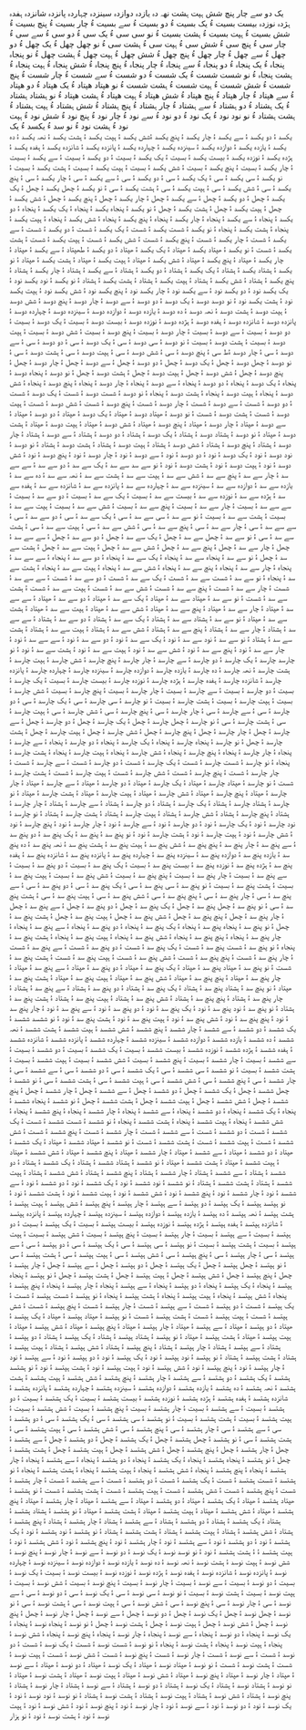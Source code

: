 یک 
دو
سے
چار
پنچ
شش
ہپت
ہشت
نھہ
دہ
یازدہ
دوازدہ
سینزدہ
چہاردہ
پانزدہ
شانزدہ
ہفدہ
ہژدہ
نوزدہ
بیست
بسیت ءُ یک
بسیت ءُ دو
بسیت ءُ سے
بسیت ءُ چار
بسیت ءُ پنچ
بسیت ءُ شش
بسیت ءُ ہپت
بسیت ءُ ہشت
بسیت ءُ نو
سی
سی ءُ یک
سی ءُ دو
سی ءُ سے
سی ءُ چار
سی ءُ پنچ
سی ءُ شش
سی ءُ ہپت
سی ءُ ہشت
سی ءُ نو
چھل
چھل ءُ یک
چھل ءُ دو
چھل ءُ سے
چھل ءُ چار
چھل ءُ پنچ
چھل ءُ شش
چھل ءُ ہپت
چھل ءُ ہشت
چھل ءُ نو
پنجاہ
پنجاہ ءُ یک
پنجاہ ءُ دو
پنجاہ ءُ سے
پنجاہ ءُ چار
پنجاہ ءُ پنچ
پنجاہ ءُ شش
پنجاہ ءُ ہپت
پنجاہ ءُ ہشت
پنجاہ ءُ نو
شست
شست ءُ یک 
شست ءُ دو
شست ءُ سے
شست ءُ چار
شست ءُ پنچ
شست ءُ شش
شست ءُ ہپت
شست ءُ ہشت
شست ءُ نو
ھپتاد
ھپتاد ءُ یک 
ھپتاد ءُ دو
ھپتاد ءُ سے
ھپتاد ءُ چار
ھپتاد ءُ پنچ
ھپتاد ءُ شش
ھپتاد ءُ ہپت
ھپتاد ءُ ہشت
ھپتاد ءُ نو 
ہشتاد 
ہشتاد ءُ یک 
ہشتاد ءُ دو
ہشتاد ءُ سے
ہشتاد ءُ چار
ہشتاد ءُ پنچ
ہشتاد ءُ شش
ہشتاد ءُ ہپت
ہشتاد ءُ ہشت
ہشتاد ءُ نو
نود 
نود ءُ یک 
نود ءُ دو
نود ءُ سے
نود ءُ چار
نود ءُ پنچ
نود ءُ شش
نود ءُ ہپت
نود ءُ ہشت
نود ءُ نو 
سد ءُ
یکسد ءُ یک  
یکسد ءُ دو
یکسد ءُ سے
یکسد ءُ چار
یکسد ءُ پنچ
یکسد ءُشش
یکسد ءُ ہپت
یکسد ءُ ہشت
یکسد ءُ نھہ
یکسد ءُ دہ
یکسد ءُ یازدہ
یکسد ءُ دوازدہ
یکسد ءُ سینزدہ
یکسد ءُ چہاردہ
یکسد ءُ پانزدہ
یکسد ءُ شانزدہ
یکسد ءُ ہفدہ
یکسد ءُ ہژدہ
یکسد ءُ نوزدہ
یکسد ءُ بیست
یکسد ءُ بسیت ءُ یک
یکسد ءُ بسیت ءُ دو
یکسد ءُ بسیت ءُ سے
یکسد ءُ بسیت ءُ چار
یکسد ءُ بسیت ءُ پنچ
یکسد ءُ بسیت ءُ شش
یکسد ءُ بسیت ءُ ہپت
یکسد ءُ بسیت ءُ ہشت
یکسد ءُ بسیت ءُ نو
یکسد ءُ سی
یکسد ءُ سی ءُ یک
یکسد ءُ سی ءُ دو
یکسد ءُ سی ءُ سے
یکسد ءُ سی ءُ چار
یکسد ءُ سی ءُ پنچ
یکسد ءُ سی ءُ شش
یکسد ءُ سی ءُ ہپت
یکسد ءُ سی ءُ ہشت
یکسد ءُ سی ءُ نو
یکسد ءُ چھل
یکسد ءُ چھل ءُ یک
یکسد ءُ چھل ءُ دو
یکسد ءُ چھل ءُ سے
یکسد ءُ چھل ءُ چار
یکسد ءُ چھل ءُ پنچ
یکسد ءُ چھل ءُ شش
یکسد ءُ چھل ءُ ہپت
یکسد ءُ چھل ءُ ہشت
یکسد ءُ چھل ءُ نو
یکسد ءُ پنجاہ
یکسد ءُ پنجاہ ءُ یک
یکسد ءُ پنجاہ ءُ دو
یکسد ءُ پنجاہ ءُ سے
یکسد ءُ پنجاہ ءُ چار
یکسد ءُ پنجاہ ءُ پنچ
یکسد ءُ پنجاہ ءُ شش
یکسد ءُ پنجاہ ءُ ہپت
یکسد ءُ پنجاہ ءُ ہشت
یکسد ءُ پنجاہ ءُ نو
یکسد ءُ شست
یکسد ءُ شست ءُ یک 
یکسد ءُ شست ءُ دو
یکسد ءُ شست ءُ سے
یکسد ءُ شست ءُ چار
یکسد ءُ شست ءُ پنچ
یکسد ءُ شست ءُ شش
یکسد ءُ شست ءُ ہپت
یکسد ءُ شست ءُ ہشت
یکسد ءُ شست ءُ نو
یکسد ءُ ھپتاد
یکسد ءُ ھپتاد ءُ یک 
یکسد ءُ ھپتاد ءُ دو
یکسد ءُ طھپتاد ءُ سے
یکسد ءُ ھپتاد ءُ چار
یکسد ءُ ھپتاد ءُ پنچ
یکسد ءُ ھپتاد ءُ شش
یکسد ءُ ھپتاد ءُ ہپت
یکسد ءُ ھپتاد ءُ ہشت
یکسد ءُ ھپتاد ءُ نو 
یکسد ءُ ہشتاد 
یکسد ءُ ہشتاد ءُ یک 
یکسد ءُ ہشتاد ءُ دو
یکسد ءُ ہشتاد ءُ سے
یکسد ءُ ہشتاد ءُ چار
یکسد ءُ ہشتاد ءُ پنچ
یکسد ءُ ہشتاد ءُ شش
یکسد ءُ ہشتاد ءُ ہپت
یکسد ءُ ہشتاد ءُ ہشت
یکسد ءُ ہشتاد ءُ نو
یکسد ءُ نود 
یکسد نود ءُ یک 
یکسد نود ءُ دو
یکسد نود ءُ سے
یکسد نود ءُ چار
یکسد نود ءُ پنچ
یکسد نود ءُ شش
یکسد نود ءُ ہپت
یکسد نود ءُ ہشت
یکسد نود ءُ نو
دوسد
دوسد ءُ یک 
دوسد ءُ دو
دوسد ءُ سے
دوسد ءُ چار
دوسد ءُ پنچ
دوسد ءُ شش
دوسد ءُ ہپت
دوسد ءُ ہشت
دوسد ءُ نھہ
دوسد ءُ دہ
دوسد ءُ یازدہ
دوسد ءُ دوازدہ
دوسد ءُ سینزدہ
دوسد ءُ چہاردہ
دوسد ءُ پانزدہ
دوسد ءُ شانزدہ
دوسد ءُ ہفدہ
دوسد ءُ ہژدہ
دوسد ءُ نوزدہ
دوسد ءُ بیست
دوسد ءُ بسیت ءُ یک
دوسد ءُ بسیت ءُ دو
دوسد ءُ بسیت ءُ سے
دوسد ءُ بسیت ءُ چار
دوسد ءُ بسیت ءُ پنچ
دوسد ءُ بسیت ءُ شش
دوسد ءُ بسیت ءُ ہپت
دوسد ءُ بسیت ءُ ہشت
دوسد ءُ بسیت ءُ نو
دوسد ءُ سی
دوسد ءُ سی ءُ یک
دوسد ءُ سی ءُ دو
دوسد ءُ سی ءُ سے
دوسد ءُ سی ءُ چار
دوسد ءُط سی ءُ پنچ
دوسد ءُ سی ءُ شش
دوسد ءُ سی ءُ ہپت
دوسد ءُ سی ءُ ہشت
دوسد ءُ سی ءُ نو
دوسد ءُ چھل
دوسد ءُ چھل ءُ یک
دوسد ءُ چھل ءُ دو
دوسد ءُ چھل ءُ سے
دوسد ءُ چھل ءُ چار
دوسد ءُ چھل ءُ پنچ
دوسد ءُ چھل ءُ شش
دوسد ءُ چھل ءُ ہپت
دوسد ءُ چھل ءُ ہشت
دوسد ءُ چھل ءُ نو
دوسد ءُ پنجاہ
دوسد ءُ پنجاہ ءُ یک
دوسد ءُ پنجاہ ءُ دو
دوسد ءُ پنجاہ ءُ سے
دوسد ءُ پنجاہ ءُ چار
دوسد ءُ پنجاہ ءُ پنچ
دوسد ءُ پنجاہ ءُ شش
دوسد ءُ پنجاہ ءُ ہپت
دوسد ءُ پنجاہ ءُ ہشت
دوسد ءُ پنجاہ ءُ نو
دوسد ءُ شست
دوسد ءُ شست ءُ یک 
دوسد ءُ شست ءُ دو
دوسد ءُ شست ءُ سے
دوسد ءُ شست ءُ چار
دوسد ءُ شست ءُ پنچ
دوسد ءُ شست ءُ شش
دوسد ءُ شست ءُ ہپت
دوسد ءُ شست ءُ ہشت
دوسد ءُ شست ءُ نو
دوسد ءُ ھپتاد
دوسد ءُ ھپتاد ءُ یک 
دوسد ءُ ھپتاد ءُ دو
دوسد ءُ ھپتاد ءُ سے
دوسد ءُ ھپتاد ءُ چار
دوسد ءُ ھپتاد ءُ پنچ
دوسد ءُ ھپتاد ءُ شش
دوسد ءُ ھپتاد ءُ ہپت
دوسد ءُ ھپتاد ءُ ہشت
دوسد ءُ ھپتاد ءُ نو 
دوسد ءُ ہشتاد 
دوسد ءُ ہشتاد ءُ یک 
دوسد ءُ ہشتاد ءُ دو
دوسد ءُ ہشتاد ءُ سے
دوسد ءُ ہشتاد ءُ چار
دوسد ءُ ہشتاد ءُ پنچ
دوسد ءُ ہشتاد ءُ شش
دوسد ءُ ہشتاد ءُ ہپت
دوسد ءُ ہشتاد ءُ ہشت
دوسد ءُ ہشتاد ءُ نو
دوسد ءُ نود 
دوسد ءُ نود ءُ یک 
دوسد ءُ نود ءُ دو
دوسد ءُ نود ءُ سے
دوسد ءُ نود ءُ چار
دوسد ءُ نود ءُ پنچ
دوسد ءُ نود ءُ شش
دوسد ءُ نود ءُ ہپت
دوسد ءُ نود ءُ ہشت
دوسد ءُ نود ءُ نو
سے سد
سے سد ءُ یک 
سے سد ءُ دو
سے سد ءُ سے
سے سد ءُ چار
سے سد ءُ پنچ
سے سد ءُ شش
سے سد ءُ ہپت
سے سد ءُ ہشت
سے سد ءُ نھہ
سے سد ءُ دہ
سے سد ءُ یازدہ
سے سد ءُ دوازدہ
سے سد ءُ سینزدہ
سے سد ءُ چہاردہ
سے سد ءُ پانزدہ
سے سد ءُ شانزدہ
سے سد ءُ ہفدہ
سے سد ءُ ہژدہ
سے سد ءُ نوزدہ
سے سد ءُ بیست
سے سد ءُ بسیت ءُ یک
سے سد ءُ بسیت ءُ دو
سے سد ءُ بسیت ءُ سے
سے سد ءُ بسیت ءُ چار
سے سد ءُ بسیت ءُ پنچ
سے سد ءُ بسیت ءُ شش
سے سد ءُ بسیت ءُ ہپت
سے سد ءُ بسیت ءُ ہشت
سے سد ءُ بسیت ءُ نو
سے سد ءُ سی
سے سد ءُ سی ءُ یک
سے سد ءُ سی ءُ دو
سے سد ءُ سی ءُ سے
سے سد ءُ سی ءُ چار
سے سد ءُ سی ءُ پنچ
سے سد ءُ سی ءُ شش
سے سد ءُ سی ءُ ہپت
سے سد ءُ سی ءُ ہشت
سے سد ءُ سی ءُ نو
سے سد ءُ چھل
سے سد ءُ چھل ءُ یک
سے سد ءُ چھل ءُ دو
سے سد ءُ چھل ءُ سے
سے سد ءُ چھل ءُ چار
سے سد ءُ چھل ءُ پنچ
سے سد ءُ چھل ءُ شش
سے سد ءُ چھل ءُ ہپت
سے سد ءُ چھل ءُ ہشت
سے سد ءُ چھل ءُ نو
سے سد ءُ پنجاہ
سے سد ءُ پنجاہ ءُ یک
سے سد ءُ پنجاہ ءُ دو
سے سد ءُ پنجاہ ءُ سے
سے سد ءُ پنجاہ ءُ چار
سے سد ءُ پنجاہ ءُ پنچ
سے سد ءُ پنجاہ ءُ شش
سے سد ءُ پنجاہ ءُ ہپت
سے سد ءُ پنجاہ ءُ ہشت
سے سد ءُ پنجاہ ءُ نو
سے سد ءُ شست
سے سد ءُ شست ءُ یک 
سے سد ءُ شست ءُ دو
سے سد ءُ شست ءُ سے
سے سد ءُ شست ءُ چار
سے سد ءُ شست ءُ پنچ
سے سد ءُ شست ءُ شش
سے سد ءُ شست ءُ ہپت
سے سد ءُ شست ءُ ہشت
سے سد ءُ شست ءُ نو
سے سد ءُ ھپتاد
سے سد ءُ ھپتاد ءُ یک 
سے سد ءُ ھپتاد ءُ دو
سے سد ءُ ھپتاد ءُ سے
سے سد ءُ ھپتاد ءُ چار
سے سد ءُ ھپتاد ءُ پنچ
سے سد ءُ ھپتاد ءُ شش
سے سد ءُ ھپتاد ءُ ہپت
سے سد ءُ ھپتاد ءُ ہشت
سے سد ءُ ھپتاد ءُ نو 
سے سد ءُ ہشتاد 
سے سد ءُ ہشتاد ءُ یک 
سے سد ءُ ہشتاد ءُ دو
سے سد ءُ ہشتاد ءُ سے
سے سد ءُ ہشتاد ءُ چار
سے سد ءُ ہشتاد ءُ پنچ
سے سد ءُ ہشتاد ءُ شش
سے سد ءُ ہشتاد ءُ ہپت
سے سد ءُ ہشتاد ءُ ہشت
سے سد ءُ ہشتاد ءُ نو
سے سد ءُ نود 
سے سد ءُ نود ءُ یک 
سے سد ءُ نود ءُ دو
سے سد ءُ نود ءُ سے
سے سد ءُ نود ءُ چار
سے سد ءُ نود ءُ پنچ
سے سد ءُ نود ءُ شش
سے سد ءُ نود ءُ ہپت
سے سد ءُ نود ءُ ہشت
سے سد ءُ نود ءُ نو 
چارسد
چارسد ءُ یک 
چارسد ءُ دو
چارسد ءُ سے
چارسد ءُ چار
چارسد ءُ پنچ
چارسد ءُ شش
چارسد ءُ ہپت
چارسد ءُ ہشت
چارسد ءُ نھہ
چارسد ءُ دہ
چارسد ءُ یازدہ
چارسد ءُ دوازدہ
چارسد ءُ سینزدہ
چارسد ءُ چہاردہ
چارسد ءُ پانزدہ
چارسد ءُ شانزدہ
چارسد ءُ ہفدہ
چارسد ءُ ہژدہ
چارسد ءُ نوزدہ
چارسد ءُ بیست
چارسد ءُ بسیت ءُ یک
چارسد ءُ بسیت ءُ دو
چارسد ءُ بسیت ءُ سے
چارسد ءُ بسیت ءُ چار
چارسد ءُ بسیت ءُ پنچ
چارسد ءُ بسیت ءُ شش
چارسد ءُ بسیت ءُ ہپت
چارسد ءُ بسیت ءُ ہشت
چارسد ءُ بسیت ءُ نو
چارسد ءُ سی
چارسد ءُ سی ءُ یک
چارسد ءُ سی ءُ دو
چارسد ءُ سی ءُ سے
چارسد ءُ سی ءُ چار
چارسد ءُ سی ءُ پنچ
چارسد ءُ سی ءُ شش
چارسد ءُ سی ءُ ہپت
چارسد ءُ سی ءُ ہشت
چارسد ءُ سی ءُ نو
چارسد ءُ چھل
چارسد ءُ چھل ءُ یک
چارسد ءُ چھل ءُ دو
چارسد ءُ چھل ءُ سے
چارسد ءُ چھل ءُ چار
چارسد ءُ چھل ءُ پنچ
چارسد ءُ چھل ءُ شش
چارسد ءُ چھل ءُ ہپت
چارسد ءُ چھل ءُ ہشت
چارسد ءُ چھل ءُ نو
چارسد ءُ پنجاہ
چارسد ءُ پنجاہ ءُ یک
چارسد ءُ پنجاہ ءُ دو
چارسد ءُ پنجاہ ءُ سے
چارسد ءُ پنجاہ ءُ چار
چارسد ءُ پنجاہ ءُ پنچ
چارسد ءُ پنجاہ ءُ شش
چارسد ءُ پنجاہ ءُ ہپت
چارسد ءُ پنجاہ ءُ ہشت
چارسد ءُ پنجاہ ءُ نو
چارسد ءُ شست
چارسد ءُ شست ءُ یک 
چارسد ءُ شست ءُ دو
چارسد ءُ شست ءُ سے
چارسد ءُ شست ءُ چار
چارسد ءُ شست ءُ پنچ
چارسد ءُ شست ءُ شش
چارسد ءُ شست ءُ ہپت
چارسد ءُ شست ءُ ہشت
چارسد ءُ شست ءُ نو
چارسد ءُ ھپتاد
چارسد ءُ ھپتاد ءُ یک 
چارسد ءُ ھپتاد ءُ دو
چارسد ءُ ھپتاد ءُ سے
چارسد ءُ ھپتاد ءُ چار
چارسد ءُ ھپتاد ءُ پنچ
چارسد ءُ ھپتاد ءُ شش
چارسد ءُ ھپتاد ءُ ہپت
چارسد ءُ ھپتاد ءُ ہشت
چارسد ءُ ھپتاد ءُ نو 
چارسد ءُ ہشتاد 
چارسد ءُ ہشتاد ءُ یک 
چارسد ءُ ہشتاد ءُ دو
چارسد ءُ ہشتاد ءُ سے
چارسد ءُ ہشتاد ءُ چار
چارسد ءُ ہشتاد ءُ پنچ
چارسد ءُ ہشتاد ءُ شش
چارسد ءُ ہشتاد ءُ ہپت
چارسد ءُ ہشتاد ءُ ہشت
چارسد ءُ ہشتاد ءُ نو
چارسد ءُ نود 
چارسد ءُ نود ءُ یک 
چارسد ءُ نود ءُ دو
چارسد ءُ نود ءُ سے
چارسد ءُ نود ءُ چار
چارسد ءُ نود ءُ پنچ
چارسد ءُ نود ءُ شش
چارسد ءُ نود ءُ ہپت
چارسد ءُ نود ءُ ہشت
چارسد ءُ نود ءُ نو 
پنچ سد ءُ
پنچ سد ءُ یک 
پنچ سد ءُ دو
پنچ سد ءُ سے
پنچ سد ءُ چار
پنچ سد ءُ پنچ
پنچ سد ءُ شش
پنچ سد ءُ ہپت
پنچ سد ءُ ہشت
پنچ سد ءُ نھہ
پنچ سد ءُ دہ
پنچ سد ءُ یازدہ
پنچ سد ءُ دوازدہ
پنچ سد ءُ سینزدہ
پنچ سد ءُ چہاردہ
پنچ سد ءُ پانزدہ
پنچ سد ءُ شانزدہ
پنچ سد ءُ ہفدہ
پنچ سد ءُ ہژدہ
پنچ سد ءُ نوزدہ
پنچ سد ءُ بیست
پنچ سد ءُ بسیت ءُ یک
پنچ سد ءُ بسیت ءُ دو
پنچ سد ءُ بسیت ءُ سے
پنچ سد ءُ بسیت ءُ چار
پنچ سد ءُ بسیت ءُ پنچ
پنچ سد ءُ بسیت ءُ شش
پنچ سد ءُ بسیت ءُ ہپت
پنچ سد ءُ بسیت ءُ ہشت
پنچ سد ءُ بسیت ءُ نو
پنچ سد ءُ سی
پنچ سد ءُ سی ءُ یک
پنچ سد ءُ سی ءُ دو
پنچ سد ءُ سی ءُ سے
پنچ سد ءُ سی ءُ چار
پنچ سد ءُ سی ءُ پنچ
پنچ سد ءُ سی ءُ شش
پنچ سد ءُ سی ءُ ہپت
پنچ سد ءُ سی ءُ ہشت
پنچ سد ءُ سی ءُ نو
پنچ سد ءُ چھل
پنچ سد ءُ چھل ءُ یک
پنچ سد ءُ چھل ءُ دو
پنچ سد ءُ چھل ءُ سے
پنچ سد ءُ چھل ءُ چار
پنچ سد ءُ چھل ءُ پنچ
پنچ سد ءُ چھل ءُ شش
پنچ سد ءُ چھل ءُ ہپت
پنچ سد ءُ چھل ءُ ہشت
پنچ سد ءُ چھل ءُ نو
پنچ سد ءُ پنجاہ
پنچ سد ءُ پنجاہ ءُ یک
پنچ سد ءُ پنجاہ ءُ دو
پنچ سد ءُ پنجاہ ءُ سے
پنچ سد ءُ پنجاہ ءُ چار
پنچ سد ءُ پنجاہ ءُ پنچ
پنچ سد ءُ پنجاہ ءُ شش
پنچ سد ءُ پنجاہ ءُ ہپت
پنچ سد ءُ پنجاہ ءُ ہشت
پنچ سد ءُ پنجاہ ءُ نو
پنچ سد ءُ شست
پنچ سد ءُ شست ءُ یک 
پنچ سد ءُ شست ءُ دو
پنچ سد ءُ شست ءُ سے
پنچ سد ءُ شست ءُ چار
پنچ سد ءُ شست ءُ پنچ
پنچ سد ءُ شست ءُ شش
پنچ سد ءُ شست ءُ ہپت
پنچ سد ءُ شست ءُ ہشت
پنچ سد ءُ شست ءُ نو
پنچ سد ءُ ھپتاد
پنچ سد ءُ ھپتاد ءُ یک 
پنچ سد ءُ ھپتاد ءُ دو
پنچ سد ءُ ھپتاد ءُ سے
پنچ سد ءُ ھپتاد ءُ چار
پنچ سد ءُ ھپتاد ءُ پنچ
پنچ سد ءُ ھپتاد ءُ شش
پنچ سد ءُ ھپتاد ءُ ہپت
پنچ سد ءُ ھپتاد ءُ ہشت
پنچ سد ءُ ھپتاد ءُ نو 
پنچ سد ءُ ہشتاد 
پنچ سد ءُ ہشتاد ءُ یک 
پنچ سد ءُ ہشتاد ءُ دو
پنچ سد ءُ ہشتاد ءُ سے
پنچ سد ءُ ہشتاد ءُ چار
پنچ سد ءُ ہشتاد ءُ پنچ
پنچ سد ءُ ہشتاد ءُ شش
پنچ سد ءُ ہشتاد ءُ ہپت
پنچ سد ءُ ہشتاد ءُ ہشت
پنچ سد ءُ ہشتاد ءُ نو
پنچ سد ءُ نود 
پنچ سد ءُ نود ءُ یک 
پنچ سد ءُ نود ءُ دو
پنچ سد ءُ نود ءُ سے
پنچ سد ءُ نود ءُ چار
پنچ سد ءُ نود ءُ پنچ
پنچ سد ءُ نود ءُ شش
پنچ سد ءُ نود ءُ ہپت
پنچ سد ءُ نود ءُ ہشت
پنچ سد ءُ نود ءُ نو 
ششسد
ششسد ءُ یک 
 ششسد ءُ دو
ششسد ءُ سے
ششسد ءُ چار
ششسد ءُ پنچ
ششسد ءُ شش
ششسد ءُ ہپت
ششسد ءُ ہشت
ششسد ءُ نھہ
ششسد ءُ دہ
ششسد ءُ یازدہ
ششسد ءُ دوازدہ
ششسد ءُ سینزدہ 
ششسد ءُ چہاردہ
ششسد ءُ پانزدہ
ششسد ءُ شانزدہ
ششسد ءُ ہفدہ
ششسد ءُ ہژدہ
ششسد ءُ نوزدہ
ششسد ءُ بیست
ششسد ءُ بسیت ءُ یک
ششسد ءُ بسیت ءُ دو
ششسد ءُ بسیت ءُ سے
ششسد ءُ بسیت ءُ چار
ششسد ءُ بسیت ءُ پنچ
ششسد ءُ بسیت ءُ شش
ششسد ءُ بسیت ءُ ہپت
ششسد ءُ بسیت ءُ ہشت
ششسد ءُ بسیت ءُ نو
ششسد ءُ سی
ششسد ءُ سی ءُ یک
ششسد ءُ سی ءُ دو
ششسد ءُ سی ءُ سے
ششسد ءُ سی ءُ چار
ششسد ءُ سی ءُ پنچ
ششسد ءُ سی ءُ شش
ششسد ءُ سی ءُ ہپت
ششسد ءُ سی ءُ ہشت
ششسد ءُ سی ءُ نو
ششسد ءُ چھل
ششسد ءُ چھل ءُ یک
ششسد ءُ چھل ءُ دو
ششسد ءُ چھل ءُ سے
ششسد ءُ چھل ءُ چار
ششسد ءُ چھل ءُ پنچ
ششسد ءُ چھل ءُ شش
ششسد ءُ چھل ءُ ہپت
ششسد ءُ چھل ءُ ہشت
ششسد ءُ چھل ءُ نو
ششسد ءُ پنجاہ
ششسد ءُ پنجاہ ءُ یک
ششسد ءُ پنجاہ ءُ دو
ششسد ءُ پنجاہ ءُ سے
ششسد ءُ پنجاہ ءُ چار
ششسد ءُ پنجاہ ءُ پنچ
ششسد ءُ پنجاہ ءُ شش
ششسد ءُ پنجاہ ءُ ہپت
ششسد ءُ پنجاہ ءُ ہشت
ششسد ءُ پنجاہ ءُ نو
ششسد ءُ شست
ششسد ءُ شست ءُ یک 
ششسد ءُ شست ءُ دو
ششسد ءُ شست ءُ سے
ششسد ءُ شست ءُ چار
ششسد ءُ شست ءُ پنچ
ششسد ءُ شست ءُ شش
ششسد ءُ شست ءُ ہپت
ششسد ءُ شست ءُ ہشت
ششسد ءُ شست ءُ نو
ششسد ءُ ھپتاد
ششسد ءُ ھپتاد ءُ یک 
ششسد ءُ ھپتاد ءُ دو
ششسد ءُ ھپتاد ءُ سے
ششسد ءُ ھپتاد ءُ چار
ششسد ءُ ھپتاد ءُ پنچ
ششسد ءُ ھپتاد ءُ شش
ششسد ءُ ھپتاد ءُ ہپت
ششسد ءُ ھپتاد ءُ ہشت
ششسد ءُ ھپتاد ءُ نو 
ششسد ءُ ہشتاد 
ششسد ءُ ہشتاد ءُ یک 
ششسد ءُ ہشتاد ءُ دو
ششسد ءُ ہشتاد ءُ سے
ششسد ءُ ہشتاد ءُ چار
ششسد ءُ ہشتاد ءُ پنچ
ششسد ءُ ہشتاد ءُ شش
ششسد ءُ ہشتاد ءُ ہپت
ششسد ءُ ہشتاد ءُ ہشت
ششسد ءُ ہشتاد ءُ نو
ششسد ءُ نود 
ششسد ءُ نود ءُ یک 
ششسد ءُ نود ءُ دو
ششسد ءُ نود ءُ سے
ششسد ءُ نود ءُ چار
ششسد ءُ نود ءُ پنچ
ششسد ءُ نود ءُ شش
ششسد ءُ نود ءُ ہپت
ششسد ءُ نود ءُ ہشت
ششسد ءُ نود ءُ نو 
ہپتسد
ہپتسد ءُ یک 
ہپتسد ءُ دو
ہپتسد ءُ سے
ہپتسد ءُ چار
ہپتسد ءُ پنچ
ہپتسد ءُ شش
ہپتسد ءُ ہپت
ہپتسد ءُ ہشت
ہپتسد ءُ نھہ
ہپتسد ءُ دہ
ہپتسد ءُ یازدہ
ہپتسد ءُ دوازدہ
ہپتسد ءُ سینزدہ
ہپتسد ءُ چہاردہ
ہپتسد ءُ پانزدہ
ہپتسد ءُ شانزدہ
ہپتسد ءُ ہفدہ
ہپتسد ءُ ہژدہ
ہپتسد ءُ نوزدہ
ہپتسد ءُ بیست
ہپتسد ءُ بسیت ءُ یک
ہپتسد ءُ بسیت ءُ دو
ہپتسد ءُ بسیت ءُ سے
ہپتسد ءُ بسیت ءُ چار
ہپتسد ءُ بسیت ءُ پنچ
ہپتسد ءُ بسیت ءُ شش
ہپتسد ءُ بسیت ءُ ہپت
ہپتسد ءُ بسیت ءُ ہشت
ہپتسد ءُ بسیت ءُ نو
ہپتسد ءُ سی
ہپتسد ءُ سی ءُ یک
ہپتسد ءُ سی ءُ دو
ہپتسد ءُ سی ءُ سے
ہپتسد ءُ سی ءُ چار
ہپتسد ءُ سی ءُ پنچ
ہپتسد ءُ سی ءُ شش
ہپتسد ءُ سی ءُ ہپت
ہپتسد ءُ سی ءُ ہشت
ہپتسد ءُ سی ءُ نو
ہپتسد ءُ چھل
ہپتسد ءُ چھل ءُ یک
ہپتسد ءُ چھل ءُ دو
ہپتسد ءُ چھل ءُ سے
ہپتسد ءُ چھل ءُ چار
ہپتسد ءُ چھل ءُ پنچ
ہپتسد ءُ چھل ءُ شش
ہپتسد ءُ چھل ءُ ہپت
ہپتسد ءُ چھل ءُ ہشت
ہپتسد ءُ چھل ءُ نو
ہپتسد ءُ پنجاہ
ہپتسد ءُ پنجاہ ءُ یک
ہپتسد ءُ پنجاہ ءُ دو
ہپتسد ءُ پنجاہ ءُ سے
ہپتسد ءُ پنجاہ ءُ چار
ہپتسد ءُ پنجاہ ءُ پنچ
ہپتسد ءُ پنجاہ ءُ شش
ہپتسد ءُ پنجاہ ءُ ہپت
ہپتسد ءُ پنجاہ ءُ ہشت
ہپتسد ءُ پنجاہ ءُ نو
ہپتسد ءُ شست
ہپتسد ءُ شست ءُ یک 
ہپتسد ءُ شست ءُ دو
ہپتسد ءُ شست ءُ سے
ہپتسد ءُ شست ءُ چار
ہپتسد ءُ شست ءُ پنچ
ہپتسد ءُ شست ءُ شش
ہپتسد ءُ شست ءُ ہپت
ہپتسد ءُ شست ءُ ہشت
ہپتسد ءُ شست ءُ نو
ہپتسد ءُ ھپتاد
ہپتسد ءُ ھپتاد ءُ یک 
ہپتسد ءُ ھپتاد ءُ دو
ہپتسد ءُ ھپتاد ءُ سے
ہپتسد ءُ ھپتاد ءُ چار
ہپتسد ءُ ھپتاد ءُ پنچ
ہپتسد ءُ ھپتاد ءُ شش
ہپتسد ءُ ھپتاد ءُ ہپت
ہپتسد ءُ ھپتاد ءُ ہشت
ہپتسد ءُ ھپتاد ءُ نو 
ہپتسد ءُ ہشتاد 
ہپتسد ءُ ہشتاد ءُ یک 
ہپتسد ءُ ہشتاد ءُ دو
ہپتسد ءُ ہشتاد ءُ سے
ہپتسد ءُ ہشتاد ءُ چار
ہپتسد ءُ ہشتاد ءُ پنچ
ہپتسد ءُ ہشتاد ءُ شش
ہپتسد ءُ ہشتاد ءُ ہپت
ہپتسد ءُ ہشتاد ءُ ہشت
ہپتسد ءُ ہشتاد ءُ نو
ہپتسد ءُ نود 
ہپتسد ءُ نود ءُ یک 
ہپتسد ءُ نود ءُ دو
ہپتسد ءُ نود ءُ سے
ہپتسد ءُ نود ءُ چار
ہپتسد ءُ نود ءُ پنچ
ہپتسد ءُ نود ءُ شش
ہپتسد ءُ نود ءُ ہپت
ہپتسد ءُ نود ءُ ہشت
ہپتسد ءُ نود ءُ نو
ہشتسد
ہشتسد ءُ یک 
ہشتسد ءُ دو
ہشتسد ءُ سے
ہشتسد ءُ چار
ہشتسد ءُ پنچ
ہشتسد ءُ شش
ہشتسد ءُ ہپت
ہشتسد ءُ ہشت
ہشتسد ءُ نھہ
ہشتسد ءُ دہ
ہشتسد ءُ یازدہ
ہشتسد ءُ دوازدہ
ہشتسد ءُ سینزدہ
ہشتسد ءُ چہاردہ
ہشتسد ءُ پانزدہ
ہشتسد ءُ شانزدہ
ہشتسد ءُ ہفدہ
ہشتسد ءُ ہژدہ
ہشتسد ءُ نوزدہ
ہشتسد ءُ بیست
ہشتسد ءُ بسیت ءُ یک
ہشتسد ءُ بسیت ءُ دو
ہشتسد ءُ بسیت ءُ سے
ہشتسد ءُ بسیت ءُ چار
ہشتسد ءُ بسیت ءُ پنچ
ہشتسد ءُ بسیت ءُ شش
ہشتسد ءُ بسیت ءُ ہپت
ہشتسد ءُ بسیت ءُ ہشت
ہشتسد ءُ بسیت ءُ نو
ہشتسد ءُ سی
ہشتسد ءُ سی ءُ یک
ہشتسد ءُ سی ءُ دو
ہشتسد ءُ سی ءُ سے
ہشتسد ءُ سی ءُ چار
ہشتسد ءُ سی ءُ پنچ
ہشتسد ءُ سی ءُ شش
ہشتسد ءُ سی ءُ ہپت
ہشتسد ءُ سی ءُ ہشت
ہشتسد ءُ سی ءُ نو
ہشتسد ءُ چھل
ہشتسد ءُ چھل ءُ یک
ہشتسد ءُ چھل ءُ دو
ہشتسد ءُ چھل ءُ سے
ہشتسد ءُ چھل ءُ چار
ہشتسد ءُ چھل ءُ پنچ
ہشتسد ءُ چھل ءُ شش
ہشتسد ءُ چھل ءُ ہپت
ہشتسد ءُ چھل ءُ ہشت
ہشتسد ءُ چھل ءُ نو
ہشتسد ءُ پنجاہ
ہشتسد ءُ پنجاہ ءُ یک
ہشتسد ءُ پنجاہ ءُ دو
ہشتسد ءُ پنجاہ ءُ سے
ہشتسد ءُ پنجاہ ءُ چار
ہشتسد ءُ پنجاہ ءُ پنچ
ہشتسد ءُ پنجاہ ءُ شش
ہشتسد ءُ پنجاہ ءُ ہپت
ہشتسد ءُ پنجاہ ءُ ہشت
ہشتسد ءُ پنجاہ ءُ نو
ہشتسد ءُ شست
ہشتسد ءُ شست ءُ یک 
ہشتسد ءُ شست ءُ دو
ہشتسد ءُ شست ءُ سے
ہشتسد ءُ شست ءُ چار
ہشتسد ءُ شست ءُ پنچ
ہشتسد ءُ شست ءُ شش
ہشتسد ءُ شست ءُ ہپت
ہشتسد ءُ شست ءُ ہشت
ہشتسد ءُ شست ءُ نو
ہشتسد ءُ ھپتاد
ہشتسد ءُ ھپتاد ءُ یک 
ہشتسد ءُ ھپتاد ءُ دو
ہشتسد ءُ ھپتاد ءُ سے
ہشتسد ءُ ھپتاد ءُ چار
ہشتسد ءُ ھپتاد ءُ پنچ
ہشتسد ءُ ھپتاد ءُ شش
ہشتسد ءُ ھپتاد ءُ ہپت
ہشتسد ءُ ھپتاد ءُ ہشت
ہشتسد ءُ ھپتاد ءُ نو 
ہشتسد ءُ ہشتاد 
ہشتسد ءُ ہشتاد ءُ یک 
ہشتسد ءُ ہشتاد ءُ دو
ہشتسد ءُ ہشتاد ءُ سے
ہشتسد ءُ ہشتاد ءُ چار
ہشتسد ءُ ہشتاد ءُ پنچ
ہشتسد ءُ ہشتاد ءُ شش
ہشتسد ءُ ہشتاد ءُ ہپت
ہشتسد ءُ ہشتاد ءُ ہشت
ہشتسد ءُ ہشتاد ءُ نو
ہشتسد ءُ نود 
ہشتسد ءُ نود ءُ یک 
ہشتسد ءُ نود ءُ دو
ہشتسد ءُ نود ءُ سے
ہشتسد ءُ نود ءُ چار
ہشتسد ءُ نود ءُ پنچ
ہشتسد ءُ نود ءُ شش
ہشتسد ءُ نود ءُ ہپت
ہشتسد ءُ  ءُ ہشت
ہشتسد ءُ نود ءُ نو 
نوسد
نوسد ءُ یک 
نوسد ءُ دو
نوسد ءُ سے
نوسد ءُ چار
نوسد ءُ پنچ
نوسد ءُ شش
نوسد ءُ ہپت
نوسد ءُ ہشت
نوسد ءُ نھہ
نوسد ءُ دہ
نوسد ءُ یازدہ
نوسد ءُ دوازدہ
نوسد ءُ سینزدہ
نوسد ءُ چہاردہ
نوسد ءُ پانزدہ
نوسد ءُ شانزدہ
نوسد ءُ ہفدہ
نوسد ءُ ہژدہ
نوسد ءُ نوزدہ
نوسد ءُ بیست
نوسد ءُ بسیت ءُ یک
نوسد ءُ بسیت ءُ دو
نوسد ءُ بسیت ءُ سے
نوسد ءُ بسیت ءُ چار
نوسد ءُ بسیت ءُ پنچ
نوسد ءُ بسیت ءُ شش
نوسد ءُ بسیت ءُ ہپت
نوسد ءُ بسیت ءُ ہشت
نوسد ءُ بسیت ءُ نو
نوسد ءُ سی
نوسد ءُ سی ءُ یک
نوسد ءُ سی ءُ دو
نوسد ءُ سی ءُ سے
نوسد ءُ سی ءُ چار
نوسد ءُ سی ءُ پنچ
نوسد ءُ سی ءُ شش
نوسد ءُ سی ءُ ہپت
نوسد ءُ سی ءُ ہشت
نوسد ءُ سی ءُ نو
نوسد ءُ چھل
نوسد ءُ چھل ءُ یک
نوسد ءُ چھل ءُ دو
نوسد ءُ چھل ءُ سے
نوسد ءُ چھل ءُ چار
نوسد ءُ چھل ءُ پنچ
نوسد ءُ چھل ءُ شش
نوسد ءُ چھل ءُ ہپت
نوسد ءُ چھل ءُ ہشت
نوسد ءُ چھل ءُ نو
نوسد ءُ پنجاہ
نوسد ءُ پنجاہ ءُ یک
نوسد ءُ پنجاہ ءُ دو
نوسد ءُ پنجاہ ءُ سے
نوسد ءُ پنجاہ ءُ چار
نوسد ءُ پنجاہ ءُ پنچ
نوسد ءُ پنجاہ ءُ شش
نوسد ءُ پنجاہ ءُ ہپت
نوسد ءُ پنجاہ ءُ ہشت
نوسد ءُ پنجاہ ءُ نو
نوسد ءُ شست
نوسد ءُ شست ءُ یک 
نوسد ءُ شست ءُ دو
نوسد ءُ شست ءُ سے
نوسد ءُ شست ءُ چار
نوسد ءُ شست ءُ پنچ
نوسد ءُ شست ءُ شش
نوسد ءُ شست ءُ ہپت
نوسد ءُ شست ءُ ہشت
نوسد ءُ شست ءُ نو
نوسد ءُ ھپتاد
نوسد ءُ ھپتاد ءُ یک 
نوسد ءُ ھپتاد ءُ دو
نوسد ءُ ھپتاد ءُ سے
نوسد ءُ ھپتاد ءُ چار
نوسد ءُ ھپتاد ءُ پنچ
نوسد ءُ ھپتاد ءُ شش
نوسد ءُ ھپتاد ءُ ہپت
نوسد ءُ ھپتاد ءُ ہشت
نوسد ءُ ھپتاد ءُ نو 
نوسد ءُ ہشتاد 
نوسد ءُ ہشتاد ءُ یک 
نوسد ءُ ہشتاد ءُ دو
نوسد ءُ ہشتاد ءُ سے
نوسد ءُ ہشتاد ءُ چار
نوسد ءُ ہشتاد ءُ پنچ
نوسد ءُ ہشتاد ءُ شش
نوسد ءُ ہشتاد ءُ ہپت
نوسد ءُ ہشتاد ءُ ہشت
نوسد ءُ ہشتاد ءُ نو
نوسد ءُ نود 
نوسد ءُ نود ءُ یک 
نوسد ءُ نود ءُ دو
نوسد ءُ نود ءُ سے
نوسد ءُ نود ءُ چار
نوسد ءُ نود ءُ پنچ
نوسد ءُ نود ءُ شش
نوسد ءُ نود ءُ ہپت
نوسد ءُ نود ءُ ہشت
نوسد ءُ نود ءُ نو 
ہزار
